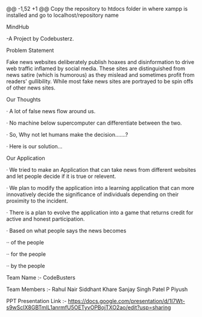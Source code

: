 @@ -1,52 +1 @@
Copy the repository to htdocs folder in where xampp is installed and go to localhost/repository name


MindHub

-A Project by Codebusterz.

 

Problem Statement

 Fake news websites deliberately publish hoaxes and disinformation to drive web traffic inflamed by social media. These sites are distinguished from news satire (which is humorous) as they mislead and sometimes profit from readers' gullibility. While most fake news sites are portrayed to be spin offs of other news sites.

 

Our Thoughts

·         A lot of false news flow around us.

·         No machine below supercomputer can differentiate between the two.

·         So, Why not let humans make the decision…….?

·         Here is our solution...

 

Our Application

·         We tried to make an Application that can take news from different websites and let people decide if it is true or relevent.

·         We plan to modify the application into a learning application that can more innovatively decide the significance of individuals depending on their proximity to the incident.

·         There is a plan to evolve the application into a game that returns credit for active and honest participation.

·         Based on what people says the news becomes 

  ··  of the people

  ··   for the people

  ··   by the people

Team Name :- CodeBusters

Team Members :-
Rahul Nair
Siddhant Khare
Sanjay Singh Patel
P Piyush

PPT Presentation Link :- https://docs.google.com/presentation/d/1I7Wt-s9wScIX8GBTmlL1anrmfU5OETyvOPBojTXO2ao/edit?usp=sharing
